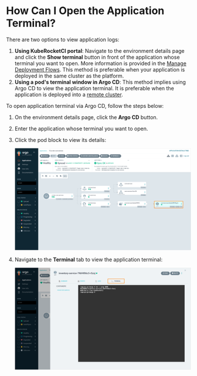 # How Can I Open the Application Terminal?

<head>
  <link rel="canonical" href="https://docs.kuberocketci.io/faq/how-to/developer/open-application-terminal" />
</head>

There are two options to view application logs:

1. **Using KubeRocketCI portal**: Navigate to the environment details page and click the **Show terminal** button in front of the application whose terminal you want to open. More information is provided in the [Manage Deployment Flows](/docs/user-guide/manage-environments#troubleshoot-application). This method is preferable when your application is deployed in the same cluster as the platform.
2. **Using a pod's terminal window in Argo CD**: This method implies using Argo CD to view the application terminal. It is preferable when the application is deployed into a [remote cluster](/docs/user-guide/add-cluster).

To open application terminal via Argo CD, follow the steps below:

1. On the environment details page, click the **Argo CD** button.
2. Enter the application whose terminal you want to open.
3. Click the pod block to view its details:

    ![Open pod](../../../docs/assets/faq/logs-application-pod.png "Open pod")

4. Navigate to the **Terminal** tab to view the application terminal:

    ![Application terminal in Argo CD](../../../docs/assets/faq/application-terminal.png "Application terminal in Argo CD")
